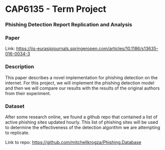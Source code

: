 # CAP6135 - Term Project
### Phishing Detection Report Replication and Analysis

### Paper
Link:  https://jis-eurasipjournals.springeropen.com/articles/10.1186/s13635-016-0034-3

### Description
This paper describes a novel implementation for phishing detection on the internet. For this project,
we will implement the phishing detection model and then we will compare our results with the
results of the original authors from their experiment.

### Dataset

After some research online, we found a github repo that contained a list of active phishing sites updated hourly.
This list of phishing sites will be used to determine the effectiveness of the detection algorithm we are attempting to replicate.

Link to repo: https://github.com/mitchellkrogza/Phishing.Database
